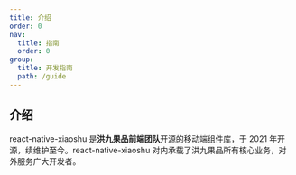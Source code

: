 ```yaml
---
title: 介绍
order: 0
nav:
  title: 指南
  order: 0
group:
  title: 开发指南
  path: /guide
---
```


## 介绍

react-native-xiaoshu 是**洪九果品前端团队**开源的移动端组件库，于 2021 年开源，续维护至今。react-native-xiaoshu 对内承载了洪九果品所有核心业务，对外服务广大开发者。
